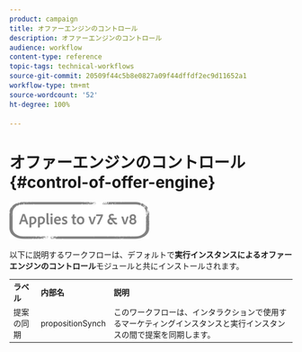 ```yaml
---
product: campaign
title: オファーエンジンのコントロール
description: オファーエンジンのコントロール
audience: workflow
content-type: reference
topic-tags: technical-workflows
source-git-commit: 20509f44c5b8e0827a09f44dffdf2ec9d11652a1
workflow-type: tm+mt
source-wordcount: '52'
ht-degree: 100%

---
```



# オファーエンジンのコントロール{#control-of-offer-engine}

![](../../assets/common.svg)

以下に説明するワークフローは、デフォルトで&#x200B;**実行インスタンスによるオファーエンジンのコントロール**&#x200B;モジュールと共にインストールされます。

<table> 
 <tbody> 
  <tr> 
   <td> <strong>ラベル</strong><br /> </td> 
   <td> <strong>内部名</strong><br /> </td> 
   <td> <strong>説明</strong><br /> </td> 
  </tr> 
  <tr> 
   <td> <span class="uicontrol">提案の同期</span> <br /> </td> 
   <td> <span class="uicontrol">propositionSynch</span> <br /> </td> 
   <td> このワークフローは、インタラクションで使用するマーケティングインスタンスと実行インスタンスの間で提案を同期します。<br /> </td> 
  </tr> 
 </tbody> 
</table>

